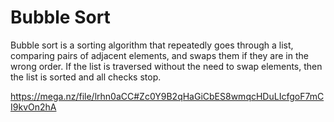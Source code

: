 # Bubble Sort

Bubble sort is a sorting algorithm that repeatedly goes through a list, comparing pairs of adjacent elements, and swaps them if they are in the wrong order. If the list is traversed without the need to swap elements, then the list is sorted and all checks stop.


https://mega.nz/file/lrhn0aCC#Zc0Y9B2qHaGiCbES8wmqcHDuLIcfgoF7mCI9kvOn2hA
